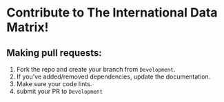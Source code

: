   # Contribute to The International Data Matrix!

 ## Making pull requests:
1. Fork the repo and create your branch from `Development`.
2. If you've added/removed dependencies, update the documentation.
3. Make sure your code lints.
4. submit your PR to `Development`
